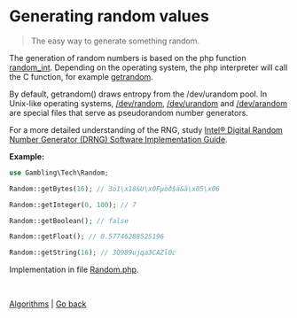 Generating random values
========================

> The easy way to generate something random.

The generation of random numbers is based on the php function [random_int](https://www.php.net/manual/en/function.random-int.php).
Depending on the operating system, the php interpreter will call the C function, for example 
[getrandom](https://manpages.ubuntu.com/manpages/xenial/en/man2/getrandom.2.html).

By default, getrandom() draws entropy from the /dev/urandom pool.
In Unix-like operating systems, [/dev/random](https://en.wikipedia.org/wiki/dev/random),
[/dev/urandom](https://en.wikipedia.org/wiki/dev/random) and [/dev/arandom](https://en.wikipedia.org/wiki/dev/random) 
are special files that serve as pseudorandom number generators.

For a more detailed understanding of the RNG, study 
[Intel® Digital Random Number Generator (DRNG) Software Implementation Guide](https://www.intel.com/content/www/us/en/developer/articles/guide/intel-digital-random-number-generator-drng-software-implementation-guide.html).


**Example:**

```php
use Gambling\Tech\Random;

Random::getBytes(16); // 3ö1\x18&U\x0Fµòð$ä&ã\x05\x06

Random::getInteger(0, 100); // 7

Random::getBoolean(); // false

Random::getFloat(); // 0.57746288525196

Random::getString(16); // 3Q989ujqa3CAZl0c
```

Implementation in file [Random.php](https://github.com/nepster-web/gambling-tech/blob/main/src/Random.php).

<br>

[Algorithms](https://github.com/nepster-web/gambling-tech/blob/main/docs/guide/algorithms.md) | [Go back](https://github.com/nepster-web/gambling-tech)